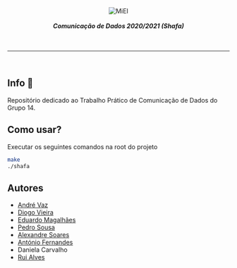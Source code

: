 <div align="center">
    <img src="https://i.imgur.com/GOGaHkq.jpg" align="center" alt="MiEI">
    <br>
    <br>
    <strong><i>Comunicação de Dados 2020/2021 (Shafa)</i></strong>
    <br>
    <br>
</div>
<br>
<hr>
<br>

## Info 📍

Repositório dedicado ao Trabalho Prático de Comunicação de Dados do Grupo 14.

## Como usar?

Executar os seguintes comandos na root do projeto

```bash
make
./shafa
```

## Autores

- [André Vaz](https://andreubita.com)
- [Diogo Vieira](https://github.com/DiogoVieira63)
- [Eduardo Magalhães](https://github.com/edumagalhaes10)
- [Pedro Sousa](https://github.com/PWACN)
- [Alexandre Soares](https://github.com/AlexandreDanielSoares)
- [António Fernandes](https://github.com/AntonioLuisDeMacedoFernandes)
- Daniela Carvalho
- [Rui Alves](https://github.com/ruipedrolousada)